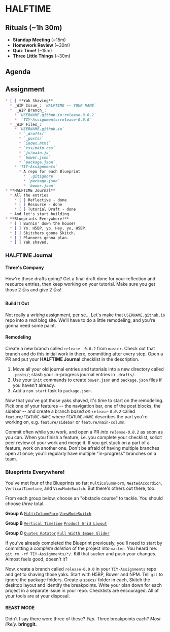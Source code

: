 # HALFTIME

## Rituals (~1h 30m)

* **Standup Meeting** (~15m)
* **Homework Review** (~30m)
* **Quiz Time!** (~15m)
* **Three Little Things** (~30m)

## Agenda

## Assignment

```markdown
* [ ] **Yak Shaving**
  * _WIP Issue_: `HALFTIME -- YOUR NAME`
  *  _WIP Branch_:
    * `USERNAME.github.io:release-0.0.2`
    *  `TIY-Assignments:release-0.0.0`
  * _WIP Files_:
    * `USERNAME.github.io`
      * `_drafts/`
      * `_posts/`
      * `index.html`
      * `css/main.css`
      * `js/main.js`
      * `bower.json`
      * `package.json`
    * `TIY-Assignments`
      * A repo for each Blueprint
        * `.gitignore`
        * `package.json`
        * `bower.json`
* **HALFTIME Journal**
  * All the entries
    * [ ] Reflective - done
    * [ ] Resource - done
    * [ ] Tutorial Draft - done
  * And let's start building
* **Blueprints Everywhere!**
  * [ ] Burnin' down the house!
  * [ ] Yo. H5BP, yo. Hey, yo, H5BP.
  * [ ] Skitchers gonna Skitch.
  * [ ] Planners gonna plan.
  * [ ] Yak shaved.
```

### HALFTIME Journal

#### Three's Company

How're those drafts going? Get a final draft done for your reflection and resource entries, then keep working on your tutorial. Make sure you get those 2 :+1:s and give 2 :+1:s!

#### Build It Out

Not really a _writing_ assignment, per se... Let's make that `USERNAME.github.io` repo into a _real_ blog site. We'll have to do a little remodeling, and you're gonna need some paint.

#### Remodeling

Create a new branch called `release--0.0.2` from `master`. Check out that branch and do this initial work in there, committing after every step. Open a PR and put your **HALFTIME Journal** checklist in the description.

1. Move all your old journal entries and tutorials into a new directory called `_posts/`; stash your in-progress journal entries in `_drafts/`.
1. Use your `init` commands to create `bower.json` and `package.json` files if you haven't already.
1. Add a `npm start` task to `package.json`.

Now that you've got those yaks shaved, it's time to start on the remodeling. Pick one of your features -- the navigation bar, one of the post blocks, the sidebar -- and create a branch _based on `release-0.0.2`_ called `feature/FEATURE-NAME` where `FEATURE-NAME` describes the part you're working on, e.g. `feature/sidebar` or `feature/main-column`.

Commit often while you work, and open a PR _into `release-0.0.2`_ as soon as you can. When you finish a feature, i.e. you complete your checklist, solicit peer review of your work and merge it. If you get stuck on a part of a feature, work on another one. Don't be afraid of having multiple branches open at once; you'll regularly have multiple "in-progress" branches on a team.

### Blueprints Everywhere!

You've met four of the Blueprints so far: `MultiColumnForm`, `NestedAccordion`, `VerticalTimeline`, and  `ViewModeSwitch`. But there's others out there, too.

From each group below, choose an "obstacle course" to tackle. You should choose _three_ total.

**Group A**
[`MultiColumnForm`](http://tympanus.net/codrops/2013/06/06/responsive-multi-column-form/)
[`ViewModeSwitch`](http://tympanus.net/codrops/2013/07/01/view-mode-switch/)

**Group B**
[`Vertical Timeline`](http://tympanus.net/codrops/2013/05/02/vertical-timeline/)
[`Product Grid Layout`](http://tympanus.net/codrops/2013/05/17/product-grid-layout/)

**Group C**
[`Quotes Rotator`](http://tympanus.net/codrops/2013/03/29/quotes-rotator/)
[`Full Width Image Slider`](http://tympanus.net/codrops/2013/02/26/full-width-image-slider/)

If you've already completed the Blueprint previously, you'll need to start by committing a _complete deletion_ of the project into `master`. You heard me: `git rm -rf TIY-Assignments/*/`. Kill that sucker and push your changes. Almost feels good, doesn't it?

Now, create a branch called `release-0.0.0` in your `TIY-Assignments` repo and get to shaving those yaks. Start with H5BP, Bower and NPM. Tell `git` to ignore the package folders. Create a `specs/` folder in each, Skitch the desktop layout and identify the breakpoints. Write your plan down for each project in a separate issue in your repo. Checklists are encouraged. All of your tools are at your disposal.

#### BEAST MODE

Didn't I say there were three of these? _Yep._ Three breakpoints each? _Most likely._ **bringgit.**
